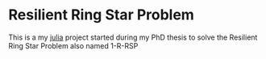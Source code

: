 # Resilient Ring Star Problem

This is a my [julia](https://julialang.org/) project started during my PhD thesis to solve the Resilient Ring Star Problem also named 1-R-RSP